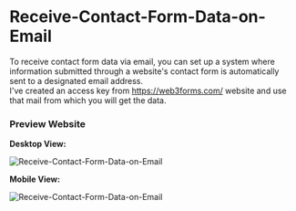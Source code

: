 # Receive-Contact-Form-Data-on-Email
To receive contact form data via email, you can set up a system where information submitted through a website's contact form is automatically sent to a designated email address.
<br>
I've created an access key from https://web3forms.com/ website and use that mail from which you will get the data.
### Preview Website 
**Desktop View:**

![Receive-Contact-Form-Data-on-Email](https://github.com/MrutyunjayaSahoo/Receive-Contact-Form-Data-on-Email/assets/126356359/b691daba-7dd7-44b7-bc2a-7e04caa8c121)

**Mobile View:**

![Receive-Contact-Form-Data-on-Email](https://github.com/MrutyunjayaSahoo/Receive-Contact-Form-Data-on-Email/assets/126356359/03186a95-ebff-44de-b816-7adabc46f191)
